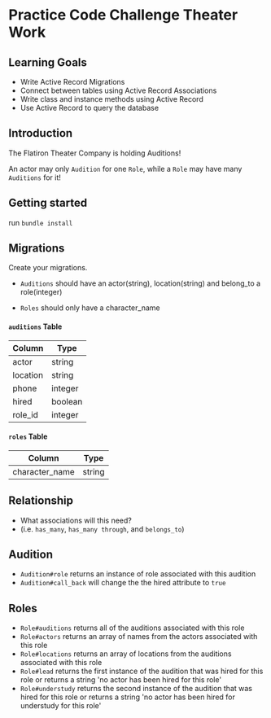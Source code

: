 # Practice Code Challenge Theater Work 

## Learning Goals

- Write Active Record Migrations
- Connect between tables using Active Record Associations
- Write class and instance methods using Active Record
- Use Active Record to query the database

## Introduction

The Flatiron Theater Company is holding Auditions!

An actor may only `Audition` for one `Role`, while a `Role` may have many `Auditions` for it! 

<!-- ![one to many](https://curriculum-content.s3.amazonaws.com/phase-3/active-record-theater-work/one_to_many.png) -->

## Getting started 

run `bundle install`

## Migrations 

Create your migrations. 

- `Auditions` should have an actor(string), location(string) and belong_to a role(integer)

- `Roles` should only have a character_name

#### `auditions` Table

| Column | Type |
| --- | --- |
| actor | string |
| location | string |
| phone | integer |
| hired | boolean |
| role_id | integer |

#### `roles` Table

| Column | Type |
| --- | --- |
| character_name | string |
  
## Relationship

- What associations will this need?
- (i.e. `has_many`, `has_many through`, and `belongs_to`)

## Audition

- `Audition#role` returns an instance of role associated with this audition
- `Audition#call_back` will change the the hired attribute to `true`

## Roles

- `Role#auditions` returns all of the auditions associated with this role 
- `Role#actors` returns an array of names from the actors associated with this role
- `Role#locations` returns an array of locations from the auditions associated with this role
- `Role#lead` returns the first instance of the audition that was hired for this role or returns a string 'no actor has been hired for this role'
- `Role#understudy` returns the second instance of the audition that was hired for this role or returns a string 'no actor has been hired for understudy for this role'


